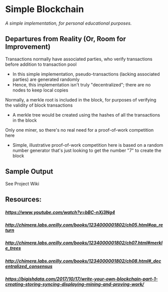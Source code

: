 # Simple Blockchain

*A simple implementation, for personal educational purposes.*

## Departures from Reality (Or, Room for Improvement)
Transactions normally have associated parties, who verify transactions before addition to transaction pool
- In this simple implementation, pseudo-transactions (lacking associated parties) are generated randomly
- Hence, this implementation isn't truly "decentralized"; there are no nodes to keep local copies

Normally, a merkle root is included in the block, for purposes of verifying the validity of block transactions
- A merkle tree would be created using the hashes of all the transactions in the block

Only one miner, so there's no real need for a proof-of-work competition here
- Simple, illustrative proof-of-work competition here is based on a random number generator that's just looking to get the number "7" to create the block

## Sample Output
See Project Wiki

## Resources:
##### https://www.youtube.com/watch?v=bBC-nXj3Ng4
##### http://chimera.labs.oreilly.com/books/1234000001802/ch05.html#op_return
##### http://chimera.labs.oreilly.com/books/1234000001802/ch07.html#merkle_trees
##### http://chimera.labs.oreilly.com/books/1234000001802/ch08.html#_decentralized_consensus
##### https://bigishdata.com/2017/10/17/write-your-own-blockchain-part-1-creating-storing-syncing-displaying-mining-and-proving-work/
